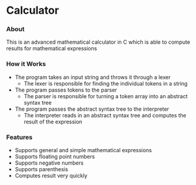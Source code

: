 # Calculator

### About
This is an advanced mathematical calculator in C which is able to compute results for mathematical expressions

### How it Works
- The program takes an input string and throws it through a lexer
  - The lexer is responsible for finding the individual tokens in a string
- The program passes tokens to the parser
  - The parser is responsible for turning a token array into an abstract syntax tree
- The program passes the abstract syntax tree to the interpreter
  - The interpreter reads in an abstract syntax tree and computes the result of the expression

### Features
- Supports general and simple mathematical expressions
- Supports floating point numbers
- Supports negative numbers
- Supports parenthesis
- Computes result very quickly

